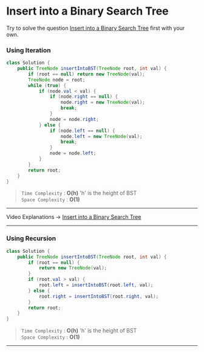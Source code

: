 # Insert into a Binary Search Tree
Try to solve the question [Insert into a Binary Search Tree](https://leetcode.com/problems/insert-into-a-binary-search-tree/) first with your own.     

### Using Iteration
```java
class Solution {
    public TreeNode insertIntoBST(TreeNode root, int val) {
        if (root == null) return new TreeNode(val);
        TreeNode node = root;
        while (true) {
            if (node.val < val) {
                if (node.right == null) {
                    node.right = new TreeNode(val);
                    break;
                }
                node = node.right;
            } else {
                if (node.left == null) {
                    node.left = new TreeNode(val);
                    break;
                }
                node = node.left;
            }
        }
        return root;
    }
}      
```
> `Time Complexity` : **O(h)** 'h' is the height of BST       
> `Space Complexity` : **O(1)**    
---
Video Explanations -> [Insert into a Binary Search Tree](https://www.youtube.com/watch?v=FiFiNvM29ps&list=PLgUwDviBIf0q8Hkd7bK2Bpryj2xVJk8Vk&index=44)  
<hr>

### Using Recursion
```java
class Solution {
    public TreeNode insertIntoBST(TreeNode root, int val) {
        if (root == null) {
            return new TreeNode(val);
        }
        if (root.val > val) {
            root.left = insertIntoBST(root.left, val);
        } else {
            root.right = insertIntoBST(root.right, val);
        } 
        return root;
    }
}      
```
> `Time Complexity` : **O(h)** 'h' is the height of BST       
> `Space Complexity` : **O(1)**    
---
